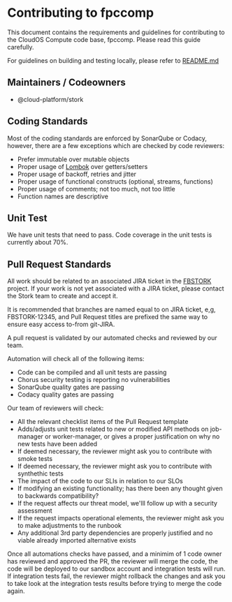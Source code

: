 # Contributing to fpccomp

This document contains the requirements and guidelines for contributing to the CloudOS Compute code base, fpccomp. Please read this guide carefully.

For guidelines on building and testing locally, please refer to [README.md](README.md)

## Maintainers / Codeowners

-   @cloud-platform/stork

## Coding Standards

Most of the coding standards are enforced by SonarQube or Codacy, however, there are a few exceptions which are checked by code reviewers:

-   Prefer immutable over mutable objects
-   Proper usage of [Lombok](https://projectlombok.org/) over getters/setters
-   Proper usage of backoff, retries and jitter
-   Proper usage of functional constructs (optional, streams, functions)
-   Proper usage of comments; not too much, not too little
-   Function names are descriptive

## Unit Test

We have unit tests that need to pass. Code coverage in the unit tests is currently about 70%.

## Pull Request Standards

All work should be related to an associated JIRA ticket in the [FBSTORK](https://jira.autodesk.com/secure/RapidBoard.jspa?projectKey=FBSTORK) project. If your work is not yet associated with a JIRA ticket, please contact the Stork team to create and accept it. 

It is recommended that branches are named equal to on JIRA ticket, e,g, FBSTORK-12345, and Pull Request titles are prefixed the same way to ensure easy access to-from git-JIRA. 

A pull request is validated by our automated checks and reviewed by our team. 

Automation will check all of the following items:

-   Code can be compiled and all unit tests are passing
-   Chorus security testing is reporting no vulnerabilities
-   SonarQube quality gates are passing
-   Codacy quality gates are passing

Our team of reviewers will check:

-   All the relevant checklist items of the Pull Request template
-   Adds/adjusts unit tests related to new or modified API methods on job-manager or worker-manager, or gives a proper justification on why no new tests have been added
-   If deemed necessary, the reviewer might ask you to contribute with smoke tests
-   If deemed necessary, the reviewer might ask you to contribute with synthethic tests
-   The impact of the code to our SLIs in relation to our SLOs
-   If modifying an existing functionality; has there been any thought given to backwards compatibility?
-   If the request affects our threat model, we'lll follow up with a security assessment
-   If the request impacts operational elements, the reviewer might ask you to make adjustments to the runbook
-   Any additional 3rd party dependencies are properly justified and no viable already imported alternative exists 

Once all automations checks have passed, and a minimim of 1 code owner has reviewed and approved the PR, the reviewer will merge the code, the code will be deployed to our sandbox account and integration tests will run. If integration tests fail, the reviewer might rollback the changes and ask you to take look at the integration tests results before trying to merge the code again.
